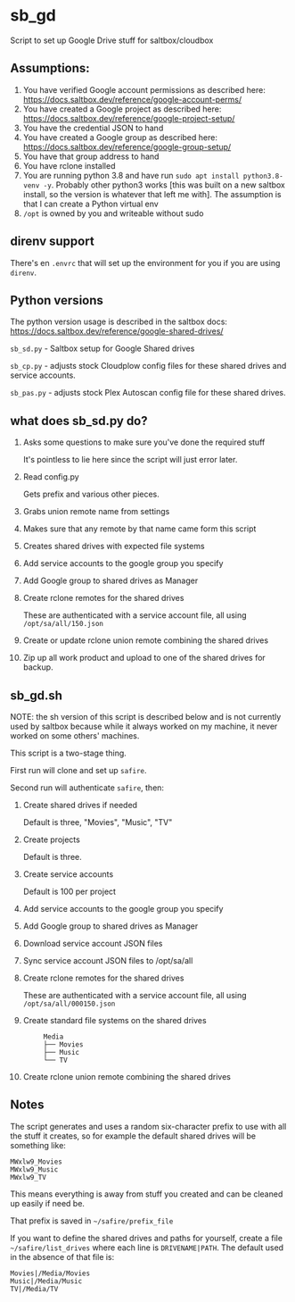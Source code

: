 # sb_gd
Script to set up Google Drive stuff for saltbox/cloudbox

## Assumptions:
 1. You have verified Google account permissions as described here: https://docs.saltbox.dev/reference/google-account-perms/
 1. You have created a Google project as described here: https://docs.saltbox.dev/reference/google-project-setup/
 1. You have the credential JSON to hand
 1. You have created a Google group as described here: https://docs.saltbox.dev/reference/google-group-setup/
 1. You have that group address to hand
 1. You have rclone installed
 1. You are running python 3.8 and have run `sudo apt install python3.8-venv -y`.
    Probably other python3 works [this was built on a new saltbox install, so the version is whatever that left me with].  The assumption is that I can create a Python virtual env
 1. `/opt` is owned by you and writeable without sudo

## direnv support

There's en `.envrc` that will set up the environment for you if you are using `direnv`.

## Python versions
The python version usage is described in the saltbox docs: https://docs.saltbox.dev/reference/google-shared-drives/

`sb_sd.py` - Saltbox setup for Google Shared drives

`sb_cp.py` - adjusts stock Cloudplow config files for these shared drives and service accounts.

`sb_pas.py` - adjusts stock Plex Autoscan config file for these shared drives.

## what does sb_sd.py do?

  1. Asks some questions to make sure you've done the required stuff

     It's pointless to lie here since the script will just error later.

  1. Read config.py

     Gets prefix and various other pieces.

  1. Grabs union remote name from settings

  1. Makes sure that any remote by that name came form this script

  1. Creates shared drives with expected file systems

  1. Add service accounts to the google group you specify

  1. Add Google group to shared drives as Manager

  1. Create rclone remotes for the shared drives

     These are authenticated with a service account file, all using `/opt/sa/all/150.json`

  1. Create or update rclone union remote combining the shared drives

  1. Zip up all work product and upload to one of the shared drives for backup.

## sb_gd.sh

NOTE: the sh version of this script is described below and is not currently used by saltbox because while it always worked on my machine, it never worked on some others' machines.

This script is a two-stage thing.

First run will clone and set up `safire`.

Second run will authenticate `safire`, then:

  1. Create shared drives if needed

     Default is three, "Movies", "Music", "TV"

  1. Create projects

     Default is three.

  1. Create service accounts

     Default is 100 per project

  1. Add service accounts to the google group you specify

  1. Add Google group to shared drives as Manager

  1. Download service account JSON files

  1. Sync service account JSON files to /opt/sa/all

  1. Create rclone remotes for the shared drives

     These are authenticated with a service account file, all using `/opt/sa/all/000150.json`

  1. Create standard file systems on the shared drives

     ```
          Media
          ├── Movies
          ├── Music
          └── TV
     ```

  1. Create rclone union remote combining the shared drives

## Notes

The script generates and uses a random six-character prefix to use with all the stuff it creates, so for example the default shared drives will be something like:
```
MWxlw9_Movies
MWxlw9_Music
MWxlw9_TV
```
This means everything is away from stuff you created and can be cleaned up easily if need be.

That prefix is saved in `~/safire/prefix_file`

If you want to define the shared drives and paths for yourself, create a file `~/safire/list_drives` where each line is `DRIVENAME|PATH`.  The default used in the absence of that file is:
```
Movies|/Media/Movies
Music|/Media/Music
TV|/Media/TV
```
